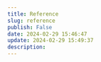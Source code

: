 ```yaml
---
title: Reference
slug: reference
publish: False
date: 2024-02-29 15:46:47
update: 2024-02-29 15:49:37
description: 
---
```

